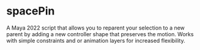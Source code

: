 # spacePin
A Maya 2022 script that allows you to reparent your selection to a new parent by adding a new controller shape that  preserves the motion.  Works with simple constraints and or animation layers for increased flexibility. 

